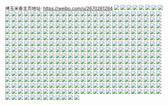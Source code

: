 烤玉米香主页地址: https://weibo.com/u/2670261284 
![](https://wx4.sinaimg.cn/mw2000/9f28f424gy1h91xjhv2anj21o02c01ky.jpg) 
![](https://wx4.sinaimg.cn/mw2000/9f28f424gy1h91xjtve6gj20tc134k78.jpg) 
![](https://wx4.sinaimg.cn/mw2000/9f28f424gy1h91xjflfbbj220q2oz7wj.jpg) 
![](https://wx4.sinaimg.cn/mw2000/9f28f424gy1h91xjns1u1j22c0340kjo.jpg) 
![](https://wx4.sinaimg.cn/mw2000/9f28f424gy1h91xk1id2bj22c0340e84.jpg) 
![](https://wx4.sinaimg.cn/mw2000/9f28f424gy1h91xjp91dmj220u2p54qq.jpg) 
![](https://wx4.sinaimg.cn/mw2000/9f28f424gy1h91xjsb0yuj21xp2kye82.jpg) 
![](https://wx4.sinaimg.cn/mw2000/9f28f424gy1h91xjt96psj21n026oe7f.jpg) 
![](https://wx4.sinaimg.cn/mw2000/9f28f424gy1h8n9kxppz9j21yr2y4qv5.jpg) 
![](https://wx4.sinaimg.cn/mw2000/9f28f424gy1h8n9kyua1nj224836c4qq.jpg) 
![](https://wx4.sinaimg.cn/mw2000/9f28f424gy1h8n9l1cjd0j21zr2znqv5.jpg) 
![](https://wx4.sinaimg.cn/mw2000/9f28f424gy1h8n9lysbnnj21zv2zs7wh.jpg) 
![](https://wx4.sinaimg.cn/mw2000/9f28f424gy1h8lybh0qdfj22c0340npf.jpg) 
![](https://wx4.sinaimg.cn/mw2000/9f28f424gy1h8lybo6vigj22zg28lx6r.jpg) 
![](https://wx4.sinaimg.cn/mw2000/9f28f424gy1h8lybmi1a2j22ss23ku0y.jpg) 
![](https://wx4.sinaimg.cn/mw2000/9f28f424gy1h8lybfknlaj22c0340e83.jpg) 
![](https://wx4.sinaimg.cn/mw2000/9f28f424gy1h8lybsr9u3j22c03401l0.jpg) 
![](https://wx4.sinaimg.cn/mw2000/9f28f424gy1h8lybqvx85j21sc2dse82.jpg) 
![](https://wx4.sinaimg.cn/mw2000/9f28f424gy1h8lybl8lzej22c0340e83.jpg) 
![](https://wx4.sinaimg.cn/mw2000/9f28f424gy1h8ly7qz1h1j22c0340npe.jpg) 
![](https://wx4.sinaimg.cn/mw2000/9f28f424gy1h8l0x5le3qj22462tke82.jpg) 
![](https://wx4.sinaimg.cn/mw2000/9f28f424gy1h8l0xa3p9wj22c03404qr.jpg) 
![](https://wx4.sinaimg.cn/mw2000/9f28f424gy1h8l0xdxd3vj22b632w1kz.jpg) 
![](https://wx4.sinaimg.cn/mw2000/9f28f424gy1h8l0xfngthj22v01lyb29.jpg) 
![](https://wx4.sinaimg.cn/mw2000/9f28f424gy1h8l0xpfxhjj22802yob2c.jpg) 
![](https://wx4.sinaimg.cn/mw2000/9f28f424gy1h8l0xvnlxhj227g2xyu0z.jpg) 
![](https://wx4.sinaimg.cn/mw2000/9f28f424gy1h8l0x2xcelj22802yonpg.jpg) 
![](https://wx4.sinaimg.cn/mw2000/9f28f424gy1h80dsbp7kvj224836c7wi.jpg) 
![](https://wx4.sinaimg.cn/mw2000/9f28f424gy1h80dsvuh1nj234v4pbnpg.jpg) 
![](https://wx4.sinaimg.cn/mw2000/9f28f424gy1h80dsrdj8xj22c02c01ky.jpg) 
![](https://wx4.sinaimg.cn/mw2000/9f28f424gy1h7y3mo0ug2j22c03407wn.jpg) 
![](https://wx4.sinaimg.cn/mw2000/9f28f424gy1h7y3mrrq2qj22c0340u0z.jpg) 
![](https://wx4.sinaimg.cn/mw2000/9f28f424gy1h7y3mdvf6tj22c0340kjn.jpg) 
![](https://wx4.sinaimg.cn/mw2000/9f28f424gy1h7y3m9ma2pj22c0340kjq.jpg) 
![](https://wx4.sinaimg.cn/mw2000/9f28f424gy1h7y3m6zi9kj224836ckjl.jpg) 
![](https://wx4.sinaimg.cn/mw2000/9f28f424gy1h7y3mhmgj2j22c0340kjp.jpg) 
![](https://wx4.sinaimg.cn/mw2000/9f28f424gy1h7y3mb0hc1j224836ckjl.jpg) 
![](https://wx4.sinaimg.cn/mw2000/9f28f424gy1h7y3nbeydyj22c03404qu.jpg) 
![](https://wx4.sinaimg.cn/mw2000/9f28f424gy1h7y3m5298vj224836c1is.jpg) 
![](https://wx4.sinaimg.cn/mw2000/9f28f424ly1h7c2odvunij21iy2197wh.jpg) 
![](https://wx4.sinaimg.cn/mw2000/9f28f424ly1h7c2otfkjqj22c0340u11.jpg) 
![](https://wx4.sinaimg.cn/mw2000/9f28f424ly1h7c2pnjltsj225p2vmx6p.jpg) 
![](https://wx4.sinaimg.cn/mw2000/9f28f424ly1h7c2ogu22fj21xl2ksu0x.jpg) 
![](https://wx4.sinaimg.cn/mw2000/9f28f424ly1h7c2pa2sshj22c03404qu.jpg) 
![](https://wx4.sinaimg.cn/mw2000/9f28f424ly1h7c2ow6kwxj21o528y4qp.jpg) 
![](https://wx4.sinaimg.cn/mw2000/9f28f424ly1h7c2pcuudoj21p829mb29.jpg) 
![](https://wx4.sinaimg.cn/mw2000/9f28f424gy1h7agrz4h5oj23402c0npe.jpg) 
![](https://wx4.sinaimg.cn/mw2000/9f28f424gy1h72oghbqrkj20sy0sywkq.jpg) 
![](https://wx4.sinaimg.cn/mw2000/9f28f424gy1h72ofkf68bj22c03407wh.jpg) 
![](https://wx4.sinaimg.cn/mw2000/9f28f424gy1h70gjnijvij22c0340kjo.jpg) 
![](https://wx4.sinaimg.cn/mw2000/9f28f424gy1h70gjkb67sj22442tikjl.jpg) 
![](https://wx4.sinaimg.cn/mw2000/9f28f424gy1h70gjjbe21j22c0340e83.jpg) 
![](https://wx4.sinaimg.cn/mw2000/9f28f424gy1h6xr92i0ifj221j2q17wh.jpg) 
![](https://wx4.sinaimg.cn/mw2000/9f28f424gy1h6xr9501r9j22c03404qq.jpg) 
![](https://wx4.sinaimg.cn/mw2000/9f28f424gy1h6xr9fgjxdj218h1n87vf.jpg) 
![](https://wx4.sinaimg.cn/mw2000/9f28f424gy1h6xr9ectp2j218h1n8x6p.jpg) 
![](https://wx4.sinaimg.cn/mw2000/9f28f424gy1h6xr98ptu9j22c0340npd.jpg) 
![](https://wx4.sinaimg.cn/mw2000/9f28f424gy1h6xr9c4o3xj22c0340hdu.jpg) 
![](https://wx4.sinaimg.cn/mw2000/9f28f424gy1h6xr9ah1snj22c0340kjm.jpg) 
![](https://wx4.sinaimg.cn/mw2000/9f28f424gy1h6xr96x86tj22c03407wj.jpg) 
![](https://wx4.sinaimg.cn/mw2000/9f28f424gy1h6wwvzirfrj22c0340x6r.jpg) 
![](https://wx4.sinaimg.cn/mw2000/9f28f424gy1h6www214hzj22c03404qs.jpg) 
![](https://wx4.sinaimg.cn/mw2000/9f28f424gy1h6wwwbgquvj224l2u4qv8.jpg) 
![](https://wx4.sinaimg.cn/mw2000/9f28f424gy1h6wwwmkcswj22c0340b29.jpg) 
![](https://wx4.sinaimg.cn/mw2000/9f28f424gy1h6wwwq2uzzj22c0340hdv.jpg) 
![](https://wx4.sinaimg.cn/mw2000/9f28f424gy1h6wwwklm31j215o1qi1ja.jpg) 
![](https://wx4.sinaimg.cn/mw2000/9f28f424gy1h6w073r4rij22c02c0npd.jpg) 
![](https://wx4.sinaimg.cn/mw2000/9f28f424gy1h6w071r18pj21xr1xr1kx.jpg) 
![](https://wx4.sinaimg.cn/mw2000/9f28f424gy1h6omvx7xp9j22c03407wj.jpg) 
![](https://wx4.sinaimg.cn/mw2000/9f28f424gy1h6omunzlk4j22c0340x6q.jpg) 
![](https://wx4.sinaimg.cn/mw2000/9f28f424gy1h6omvvleafj22c03407wi.jpg) 
![](https://wx4.sinaimg.cn/mw2000/9f28f424gy1h6omukr12kj21nf2b6kjl.jpg) 
![](https://wx4.sinaimg.cn/mw2000/9f28f424gy1h6omup1ne6j23402c0x6p.jpg) 
![](https://wx4.sinaimg.cn/mw2000/9f28f424gy1h6omuml1okj21o0280e82.jpg) 
![](https://wx4.sinaimg.cn/mw2000/9f28f424gy1h6omvzhu3aj22c0340b2d.jpg) 
![](https://wx4.sinaimg.cn/mw2000/9f28f424gy1h6omw2bmgcj22c0340hdv.jpg) 
![](https://wx4.sinaimg.cn/mw2000/9f28f424gy1h6omxlswctj22c0340qv5.jpg) 
![](https://wx4.sinaimg.cn/mw2000/9f28f424gy1h6olyjgkppj22c03404qq.jpg) 
![](https://wx4.sinaimg.cn/mw2000/9f28f424gy1h6olykmynsj23402c0x6p.jpg) 
![](https://wx4.sinaimg.cn/mw2000/9f28f424gy1h6olzhpmjmj22c034047z.jpg) 
![](https://wx4.sinaimg.cn/mw2000/9f28f424gy1h6olysymr0j22c0340b29.jpg) 
![](https://wx4.sinaimg.cn/mw2000/9f28f424gy1h6olyxkltqj23402c0x6r.jpg) 
![](https://wx4.sinaimg.cn/mw2000/9f28f424gy1h6olylora5j22og1sg7wh.jpg) 
![](https://wx4.sinaimg.cn/mw2000/9f28f424gy1h6olzdqi8aj22c0340duq.jpg) 
![](https://wx4.sinaimg.cn/mw2000/9f28f424gy1h6olz50iuzj22c0340kjm.jpg) 
![](https://wx4.sinaimg.cn/mw2000/9f28f424gy1h6om01836lj22c0340npd.jpg) 
![](https://wx4.sinaimg.cn/mw2000/9f28f424gy1h6olyzzktbj22c0340npe.jpg) 
![](https://wx4.sinaimg.cn/mw2000/9f28f424gy1h6olz76jtkj22c0340kjm.jpg) 
![](https://wx4.sinaimg.cn/mw2000/9f28f424gy1h6olz9cp6zj22c0340u0y.jpg) 
![](https://wx4.sinaimg.cn/mw2000/9f28f424gy1h6olyi5xarj22pj20anpd.jpg) 
![](https://wx4.sinaimg.cn/mw2000/9f28f424gy1h6olz2oj2oj22c0340kjm.jpg) 
![](https://wx4.sinaimg.cn/mw2000/9f28f424gy1h6olzbkmx8j22c0340npe.jpg) 
![](https://wx4.sinaimg.cn/mw2000/9f28f424gy1h6olzfik5ij21sc2ds4hw.jpg) 
![](https://wx4.sinaimg.cn/mw2000/9f28f424gy1h6ojnqakd8j224s2udnpe.jpg) 
![](https://wx4.sinaimg.cn/mw2000/9f28f424gy1h6ojno2cpzj22c0340kjm.jpg) 
![](https://wx4.sinaimg.cn/mw2000/9f28f424gy1h6ojnsi6rtj22c0340qv6.jpg) 
![](https://wx4.sinaimg.cn/mw2000/9f28f424gy1h6ojnuoymij22c0340npd.jpg) 
![](https://wx4.sinaimg.cn/mw2000/9f28f424gy1h6ofhuqf2xj22c0340e85.jpg) 
![](https://wx4.sinaimg.cn/mw2000/9f28f424gy1h6ofhxo9fwj22c0340e85.jpg) 
![](https://wx4.sinaimg.cn/mw2000/9f28f424gy1h6ofhzj99gj22012o17wk.jpg) 
![](https://wx4.sinaimg.cn/mw2000/9f28f424gy1h6ofhrh5igj21ok28qhdu.jpg) 
![](https://wx4.sinaimg.cn/mw2000/9f28f424gy1h6ofhgqjugj2295307nmu.jpg) 
![](https://wx4.sinaimg.cn/mw2000/9f28f424gy1h6ofhdzo9mj21ry1rywr4.jpg) 
![](https://wx4.sinaimg.cn/mw2000/9f28f424gy1h6ofhjjh4jj22na1x8qv6.jpg) 
![](https://wx4.sinaimg.cn/mw2000/9f28f424gy1h6ofhmnentj22c0340npf.jpg) 
![](https://wx4.sinaimg.cn/mw2000/9f28f424gy1h6ofhpjbyvj22c0340b2b.jpg) 
![](https://wx4.sinaimg.cn/mw2000/9f28f424gy1h6mfbob0z2j22c0340e85.jpg) 
![](https://wx4.sinaimg.cn/mw2000/9f28f424gy1h6mfbxvwrtj22312s1nlw.jpg) 
![](https://wx4.sinaimg.cn/mw2000/9f28f424gy1h6mfbw2izoj22362s8qv6.jpg) 
![](https://wx4.sinaimg.cn/mw2000/9f28f424gy1h6mfc7snk0j22c0340b2b.jpg) 
![](https://wx4.sinaimg.cn/mw2000/9f28f424gy1h6mfcifro2j21ya2lqe81.jpg) 
![](https://wx4.sinaimg.cn/mw2000/9f28f424gy1h6mfbjygrbj22c0340hdt.jpg) 
![](https://wx4.sinaimg.cn/mw2000/9f28f424gy1h6mfcg1q1lj21qk2begs3.jpg) 
![](https://wx4.sinaimg.cn/mw2000/9f28f424gy1h6mfc11uqsj22c0340npd.jpg) 
![](https://wx4.sinaimg.cn/mw2000/9f28f424gy1h6mfbr7tv1j22c03407wj.jpg) 
![](https://wx4.sinaimg.cn/mw2000/9f28f424gy1h6mfc97pbcj21mq26a1c1.jpg) 
![](https://wx4.sinaimg.cn/mw2000/9f28f424gy1h6mfbu3d11j22c0340npf.jpg) 
![](https://wx4.sinaimg.cn/mw2000/9f28f424gy1h6mfc4ezvvj22c0340b2c.jpg) 
![](https://wx4.sinaimg.cn/mw2000/9f28f424gy1h6mfcelwkqj22c0340hdw.jpg) 
![](https://wx4.sinaimg.cn/mw2000/9f28f424gy1h5eukhkij6j22c0340qv7.jpg) 
![](https://wx4.sinaimg.cn/mw2000/9f28f424gy1h5eukb0dt7j22c02c0npe.jpg) 
![](https://wx4.sinaimg.cn/mw2000/9f28f424gy1h5eukfsrwqj22c0340npg.jpg) 
![](https://wx4.sinaimg.cn/mw2000/9f28f424gy1h5eukc84a4j22c0340x6p.jpg) 
![](https://wx4.sinaimg.cn/mw2000/9f28f424gy1h5eukjgdibj22c0340b2c.jpg) 
![](https://wx4.sinaimg.cn/mw2000/9f28f424gy1h5eukpj5mzj215o1qix44.jpg) 
![](https://wx4.sinaimg.cn/mw2000/9f28f424gy1h52vto8kmlj20zz0zzk9i.jpg) 
![](https://wx4.sinaimg.cn/mw2000/9f28f424gy1h52vtplxgnj20t70t7dva.jpg) 
![](https://wx4.sinaimg.cn/mw2000/9f28f424gy1h52vu0zxpdj20sn0snwsc.jpg) 
![](https://wx4.sinaimg.cn/mw2000/9f28f424gy1h52vtmzdvqj20sb0sbjyt.jpg) 
![](https://wx4.sinaimg.cn/mw2000/9f28f424gy1h52vtqr8pcj20t20t2ti0.jpg) 
![](https://wx4.sinaimg.cn/mw2000/9f28f424gy1h52vts0n0zj20sj0sj4ax.jpg) 
![](https://wx4.sinaimg.cn/mw2000/9f28f424gy1h52vttagioj20td0td4dj.jpg) 
![](https://wx4.sinaimg.cn/mw2000/9f28f424gy1h52vtud6nvj20t50t5qi1.jpg) 
![](https://wx4.sinaimg.cn/mw2000/9f28f424gy1h52vtvks0tj20sm0smtgl.jpg) 
![](https://wx4.sinaimg.cn/mw2000/9f28f424gy1h52vtxb1daj20sq0sq4c9.jpg) 
![](https://wx4.sinaimg.cn/mw2000/9f28f424gy1h52vty9g8rj20s10s1qbx.jpg) 
![](https://wx4.sinaimg.cn/mw2000/9f28f424gy1h52vtziw1lj20tc0tcwph.jpg) 
![](https://wx4.sinaimg.cn/mw2000/9f28f424gy1h52vu283elj20s80s8477.jpg) 
![](https://wx4.sinaimg.cn/mw2000/9f28f424gy1h52vuczs3qj20mi0mijyn.jpg) 
![](https://wx4.sinaimg.cn/mw2000/9f28f424gy1h40whhnr0hj21o02804qr.jpg) 
![](https://wx4.sinaimg.cn/mw2000/9f28f424gy1h3lp7vqrewj22c0340npe.jpg) 
![](https://wx4.sinaimg.cn/mw2000/9f28f424gy1h3lp7t16ykj22c0340e82.jpg) 
![](https://wx4.sinaimg.cn/mw2000/9f28f424gy1h3lp7rpwjxj22c0340b2a.jpg) 
![](https://wx4.sinaimg.cn/mw2000/9f28f424gy1h3lp7u522sj22c0340x6p.jpg) 
![](https://wx4.sinaimg.cn/mw2000/9f28f424gy1h3g8v35vsrj22c0340qv9.jpg) 
![](https://wx4.sinaimg.cn/mw2000/9f28f424gy1h3g8v0hfl0j22c02c07wi.jpg) 
![](https://wx4.sinaimg.cn/mw2000/9f28f424gy1h3g8v579etj22c02c0qv6.jpg) 
![](https://wx4.sinaimg.cn/mw2000/9f28f424gy1h39clf1y8uj22c0340b2a.jpg) 
![](https://wx4.sinaimg.cn/mw2000/9f28f424gy1h39clhdwyzj22c03407wi.jpg) 
![](https://wx4.sinaimg.cn/mw2000/9f28f424gy1h39cljss2bj22c03407wi.jpg) 
![](https://wx4.sinaimg.cn/mw2000/9f28f424gy1h39clfuz6zj23402c0kjl.jpg) 
![](https://wx4.sinaimg.cn/mw2000/9f28f424gy1h39cle0y5qj22c0340b29.jpg) 
![](https://wx4.sinaimg.cn/mw2000/9f28f424gy1h39cll8s2pj222o340b29.jpg) 
![](https://wx4.sinaimg.cn/mw2000/9f28f424gy1h36yclasjcj21vk2i2qv5.jpg) 
![](https://wx4.sinaimg.cn/mw2000/9f28f424gy1h36yd7f61zj22c0340u0x.jpg) 
![](https://wx4.sinaimg.cn/mw2000/9f28f424gy1h36y9fefwkj22c033v7wj.jpg) 
![](https://wx4.sinaimg.cn/mw2000/9f28f424gy1h34kevmus2j21o0280npd.jpg) 
![](https://wx4.sinaimg.cn/mw2000/9f28f424gy1h34kndi0toj21o01o0hdt.jpg) 
![](https://wx4.sinaimg.cn/mw2000/9f28f424gy1h34kdsaqmvj22c0340qv9.jpg) 
![](https://wx4.sinaimg.cn/mw2000/9f28f424gy1h2u441gilvj21810osgvz.jpg) 
![](https://wx4.sinaimg.cn/mw2000/9f28f424gy1h2u465ytbrj20qv0qvk0c.jpg) 
![](https://wx4.sinaimg.cn/mw2000/9f28f424gy1h2u466p33nj20tj13endp.jpg) 
![](https://wx4.sinaimg.cn/mw2000/9f28f424gy1h2u465h8knj20m60tkqb7.jpg) 
![](https://wx4.sinaimg.cn/mw2000/9f28f424gy1h2u4676nwqj20si1214bf.jpg) 
![](https://wx4.sinaimg.cn/mw2000/9f28f424gy1h2u467sycdj20tp0tpn46.jpg) 
![](https://wx4.sinaimg.cn/mw2000/9f28f424gy1h2u447d0edj22c03407wh.jpg) 
![](https://wx4.sinaimg.cn/mw2000/9f28f424gy1h2u468bijoj20pz0pz481.jpg) 
![](https://wx4.sinaimg.cn/mw2000/9f28f424gy1h2u46zn6y6j22c02c01ky.jpg) 
![](https://wx4.sinaimg.cn/mw2000/9f28f424gy1h2mtixtvimj22c03401kz.jpg) 
![](https://wx4.sinaimg.cn/mw2000/9f28f424gy1h2mtivz1l4j22c03404qq.jpg) 
![](https://wx4.sinaimg.cn/mw2000/9f28f424gy1h2mtiz7795j22c0340b2a.jpg) 
![](https://wx4.sinaimg.cn/mw2000/9f28f424gy1h2mtj03p6tj22c0340b29.jpg) 
![](https://wx4.sinaimg.cn/mw2000/9f28f424gy1h2mtj3ku53j20m20tfdko.jpg) 
![](https://wx4.sinaimg.cn/mw2000/9f28f424gy1h2mtkgzul9j21tt2frhdt.jpg) 
![](https://wx4.sinaimg.cn/mw2000/9f28f424gy1h1xvuh4he3j20lm0lmtfw.jpg) 
![](https://wx4.sinaimg.cn/mw2000/9f28f424gy1h1viiizxsmj22c03404qt.jpg) 
![](https://wx4.sinaimg.cn/mw2000/9f28f424gy1h1viivl1xhj20u00u0q53.jpg) 
![](https://wx4.sinaimg.cn/mw2000/9f28f424gy1h1tb2xijqwj20tm0tm7hn.jpg) 
![](https://wx4.sinaimg.cn/mw2000/9f28f424gy1h1tb2ws126j20sv0sv15q.jpg) 
![](https://wx4.sinaimg.cn/mw2000/9f28f424gy1h1tb2y9qbkj20sz0sznca.jpg) 
![](https://wx4.sinaimg.cn/mw2000/9f28f424gy1h1jrrab7jlj22c03407wl.jpg) 
![](https://wx4.sinaimg.cn/mw2000/9f28f424gy1h1jrrcvderj22c0340x6t.jpg) 
![](https://wx4.sinaimg.cn/mw2000/9f28f424gy1h1amchxyn3j22c0340hdt.jpg) 
![](https://wx4.sinaimg.cn/mw2000/9f28f424ly1h08c1qbljxj20tu0tuh45.jpg) 
![](https://wx4.sinaimg.cn/mw2000/9f28f424ly1gzlbi1qw6pj20wi0win05.jpg) 
![](https://wx4.sinaimg.cn/mw2000/9f28f424ly1gzlbi2ax5yj21yc0widmg.jpg) 
![](https://wx4.sinaimg.cn/mw2000/9f28f424ly1gzlbi4jfmjj21yc0winhl.jpg) 
![](https://wx4.sinaimg.cn/mw2000/9f28f424ly1gzl9xxrn44j22241nb7wh.jpg) 
![](https://wx4.sinaimg.cn/mw2000/9f28f424gy1gz9s2qitt7j2280280npe.jpg) 
![](https://wx4.sinaimg.cn/mw2000/9f28f424gy1gz9s2ojmrpj22c02c0x6p.jpg) 
![](https://wx4.sinaimg.cn/mw2000/9f28f424ly1gygs4eoiyaj22ps1j0hdv.jpg) 
![](https://wx4.sinaimg.cn/mw2000/9f28f424ly1gygs41ey6fj22c03404qq.jpg) 
![](https://wx4.sinaimg.cn/mw2000/9f28f424ly1gygs42oradj22242qu7wi.jpg) 
![](https://wx4.sinaimg.cn/mw2000/9f28f424ly1gygs3zgnwbj22c02c0x6p.jpg) 
![](https://wx4.sinaimg.cn/mw2000/9f28f424ly1gygs461vbpj22c0340kjm.jpg) 
![](https://wx4.sinaimg.cn/mw2000/9f28f424ly1gygs49gipxj22c0340b2b.jpg) 
![](https://wx4.sinaimg.cn/mw2000/9f28f424ly1gygs4c95y2j22802you0z.jpg) 
![](https://wx4.sinaimg.cn/mw2000/9f28f424ly1gygs43riohj22c02c0e81.jpg) 
![](https://wx4.sinaimg.cn/mw2000/9f28f424ly1gygs47rarzj22c0340e83.jpg) 
![](https://wx4.sinaimg.cn/mw2000/9f28f424ly1gygs3x71pzj23402c0npd.jpg) 
![](https://wx4.sinaimg.cn/mw2000/9f28f424ly1gygs4i1ns2j22c02c01l0.jpg) 
![](https://wx4.sinaimg.cn/mw2000/9f28f424ly1gygs8j82s1j22c02c0kjm.jpg) 
![](https://wx4.sinaimg.cn/mw2000/9f28f424gy1gyenpxg415j22c02c0u0x.jpg) 
![](https://wx4.sinaimg.cn/mw2000/9f28f424gy1gy5gxscqsfj21zu1zu7wh.jpg) 
![](https://wx4.sinaimg.cn/mw2000/9f28f424gy1gy0b9ycflzj22c0340x6r.jpg) 
![](https://wx4.sinaimg.cn/mw2000/9f28f424gy1gy0b9zrxvhj22c0340x6p.jpg) 
![](https://wx4.sinaimg.cn/mw2000/9f28f424gy1gy0ba2h1hnj22c03407wi.jpg) 
![](https://wx4.sinaimg.cn/mw2000/9f28f424gy1gy0ba1a7vkj22c0340u0y.jpg) 
![](https://wx4.sinaimg.cn/mw2000/9f28f424gy1gy0ba4878qj22c0340x6p.jpg) 
![](https://wx4.sinaimg.cn/mw2000/9f28f424gy1gy0bagt6nlj21z42muqv6.jpg) 
![](https://wx4.sinaimg.cn/mw2000/9f28f424gy1gxw56gfjzgj22c02c0e82.jpg) 
![](https://wx4.sinaimg.cn/mw2000/9f28f424gy1gxw56jyn2lj22c02c0b2a.jpg) 
![](https://wx4.sinaimg.cn/mw2000/9f28f424gy1gxnwp93pm9j22c0340b2b.jpg) 
![](https://wx4.sinaimg.cn/mw2000/9f28f424gy1gxnwp75p5tj22c02c0npe.jpg) 
![](https://wx4.sinaimg.cn/mw2000/9f28f424gy1gxnwp5v4uej22c0340hdv.jpg) 
![](https://wx4.sinaimg.cn/mw2000/9f28f424gy1gxnwpg1pk3j22c0340qv7.jpg) 
![](https://wx4.sinaimg.cn/mw2000/9f28f424gy1gxnwphg32vj220p2oxnpe.jpg) 
![](https://wx4.sinaimg.cn/mw2000/9f28f424gy1gxo128z34kj22c0340qv6.jpg) 
![](https://wx4.sinaimg.cn/mw2000/9f28f424gy1gxo12an9mcj22c03401ky.jpg) 
![](https://wx4.sinaimg.cn/mw2000/9f28f424gy1gxg3l4pgrij21tg2fau0x.jpg) 
![](https://wx4.sinaimg.cn/mw2000/9f28f424gy1gxg3lxpgxaj21fa1zre31.jpg) 
![](https://wx4.sinaimg.cn/mw2000/9f28f424gy1gxg3o3w5frj20m30th7hn.jpg) 
![](https://wx4.sinaimg.cn/mw2000/9f28f424gy1gxg3labd30j22c0340x6r.jpg) 
![](https://wx4.sinaimg.cn/mw2000/9f28f424gy1gxg3lemggqj22c03407wj.jpg) 
![](https://wx4.sinaimg.cn/mw2000/9f28f424gy1gxg3n2xingj22c0340b2b.jpg) 
![](https://wx4.sinaimg.cn/mw2000/9f28f424gy1gxg3n6dmz1j225p2une82.jpg) 
![](https://wx4.sinaimg.cn/mw2000/9f28f424gy1gwyktbz70xj21ng279qv5.jpg) 
![](https://wx4.sinaimg.cn/mw2000/9f28f424gy1gwyktehwkcj21wk2jfkjm.jpg) 
![](https://wx4.sinaimg.cn/mw2000/9f28f424gy1gwyktgnoo3j22c0340u0z.jpg) 
![](https://wx4.sinaimg.cn/mw2000/9f28f424gy1gwykthmk57j21rx2d87wh.jpg) 
![](https://wx4.sinaimg.cn/mw2000/9f28f424gy1gwykti6hqsj216g1kmwn5.jpg) 
![](https://wx4.sinaimg.cn/mw2000/9f28f424gy1gw2wmreh8lj2186186apl.jpg) 
![](https://wx4.sinaimg.cn/mw2000/9f28f424gy1gw2wmquv87j21go1gotsz.jpg) 
![](https://wx4.sinaimg.cn/mw2000/002UI8Woly1gvrffxr7lmj62c0340x6p02.jpg) 
![](https://wx4.sinaimg.cn/mw2000/9f28f424gy1gtu1uvgncfj222o3401kz.jpg) 
![](https://wx4.sinaimg.cn/mw2000/9f28f424gy1gtu1v2ki6qj222o3034qr.jpg) 
![](https://wx4.sinaimg.cn/mw2000/9f28f424gy1gtu1uy6rq6j222o340qv6.jpg) 
![](https://wx4.sinaimg.cn/mw2000/9f28f424gy1gtu1v0z4hcj222o340hdw.jpg) 
![](https://wx4.sinaimg.cn/mw2000/9f28f424gy1gtu1ut7ilgj21os2j6e82.jpg) 
![](https://wx4.sinaimg.cn/mw2000/9f28f424gy1gtu1ur1vwuj222o340u0z.jpg) 
![](https://wx4.sinaimg.cn/mw2000/9f28f424gy1gtnf304eocj20wi0win42.jpg) 
![](https://wx4.sinaimg.cn/mw2000/9f28f424gy1gtksqv75onj218g1uoqv5.jpg) 
![](https://wx4.sinaimg.cn/mw2000/9f28f424gy1gtksqy3sryj218g1uo4qp.jpg) 
![](https://wx4.sinaimg.cn/mw2000/9f28f424gy1gtksquj73nj218g1uo1kx.jpg) 
![](https://wx4.sinaimg.cn/mw2000/9f28f424gy1gtksqxjwfcj218g1uohdt.jpg) 
![](https://wx4.sinaimg.cn/mw2000/9f28f424gy1gtksqwz3glj218g1uob29.jpg) 
![](https://wx4.sinaimg.cn/mw2000/9f28f424gy1gssf8ih5ufj21lq24zwu8.jpg) 
![](https://wx4.sinaimg.cn/mw2000/9f28f424gy1gssf8omq31j22c0340npe.jpg) 
![](https://wx4.sinaimg.cn/mw2000/9f28f424gy1gssf8jd2vmj21hj21ihbt.jpg) 
![](https://wx4.sinaimg.cn/mw2000/9f28f424gy1gssf8pkdyjj21y42lh7wi.jpg) 
![](https://wx4.sinaimg.cn/mw2000/9f28f424gy1gssf8m6beaj22c0340kjm.jpg) 
![](https://wx4.sinaimg.cn/mw2000/9f28f424gy1gssf8qfuesj21xk2kq4qq.jpg) 
![](https://wx4.sinaimg.cn/mw2000/9f28f424gy1gssf8sevnhj225v2vtnpe.jpg) 
![](https://wx4.sinaimg.cn/mw2000/9f28f424gy1gssffnozacj20mi0u0n16.jpg) 
![](https://wx4.sinaimg.cn/mw2000/9f28f424gy1gssf8rcheij22752xj7wi.jpg) 
![](https://wx4.sinaimg.cn/mw2000/9f28f424gy1gssf9hgmyjj22c0340kjm.jpg) 
![](https://wx4.sinaimg.cn/mw2000/9f28f424gy1gssfa36czgj229p2x01kz.jpg) 
![](https://wx4.sinaimg.cn/mw2000/9f28f424gy1gsgqvhhniej2280280kjl.jpg) 
![](https://wx4.sinaimg.cn/mw2000/9f28f424gy1gsgqvbpannj22802yonpd.jpg) 
![](https://wx4.sinaimg.cn/mw2000/9f28f424gy1gsgqvljw0dj2280280npd.jpg) 
![](https://wx4.sinaimg.cn/mw2000/9f28f424gy1gsgqvso9fwj22802u4b2a.jpg) 
![](https://wx4.sinaimg.cn/mw2000/9f28f424gy1gpv6n9gu3oj2280280u0y.jpg) 
![](https://wx4.sinaimg.cn/mw2000/9f28f424gy1gpv6navxa8j22c0340u0y.jpg) 
![](https://wx4.sinaimg.cn/mw2000/9f28f424gy1gpqfjm81lbj22c031ze81.jpg) 
![](https://wx4.sinaimg.cn/mw2000/9f28f424gy1gpcnuadqngj20bl0fcgts.jpg) 
![](https://wx4.sinaimg.cn/mw2000/9f28f424gy1gpcnubo2rzj20tu0tu7wh.jpg) 
![](https://wx4.sinaimg.cn/mw2000/9f28f424gy1gpcnu9ri7dj20mi0u07wh.jpg) 
![](https://wx4.sinaimg.cn/mw2000/9f28f424gy1gpcnucitkoj20mi0u01kx.jpg) 
![](https://wx4.sinaimg.cn/mw2000/9f28f424gy1gp96xl34p6j22c0340npj.jpg) 
![](https://wx4.sinaimg.cn/mw2000/9f28f424gy1gp96wp74gej22c0340e8a.jpg) 
![](https://wx4.sinaimg.cn/mw2000/9f28f424gy1gp96ws5cqej22c0340x6u.jpg) 
![](https://wx4.sinaimg.cn/mw2000/9f28f424gy1gp96wuzsoij22c03404qu.jpg) 
![](https://wx4.sinaimg.cn/mw2000/9f28f424gy1gp96wmaatoj22c0340x75.jpg) 
![](https://wx4.sinaimg.cn/mw2000/9f28f424gy1gp9709h4t3j22c0340he7.jpg) 
![](https://wx4.sinaimg.cn/mw2000/9f28f424gy1gp970btsuaj22252p4kjq.jpg) 
![](https://wx4.sinaimg.cn/mw2000/9f28f424gy1gp9705iy54j22c0340nph.jpg) 
![](https://wx4.sinaimg.cn/mw2000/9f28f424gy1gp96wxnlmpj22c0340kjs.jpg) 
![](https://wx4.sinaimg.cn/mw2000/9f28f424gy1gogbn2sq88j20u0190466.jpg) 
![](https://wx4.sinaimg.cn/mw2000/9f28f424gy1gogbn366ehj20u0140n30.jpg) 
![](https://wx4.sinaimg.cn/mw2000/9f28f424gy1gogbn2ctbcj20u01407a0.jpg) 
![](https://wx4.sinaimg.cn/mw2000/9f28f424gy1gmjyy30c74j22yo2yo1l0.jpg) 
![](https://wx4.sinaimg.cn/mw2000/9f28f424gy1gmjz2j2wwvj22c02c0npd.jpg) 
![](https://wx4.sinaimg.cn/mw2000/9f28f424gy1gmjz2ke7w7j22c02c0e82.jpg) 
![](https://wx4.sinaimg.cn/mw2000/9f28f424gy1gmjz351liaj221b21bhdt.jpg) 
![](https://wx4.sinaimg.cn/mw2000/9f28f424ly1gmiu27bx9ij21k21jcwp6.jpg) 
![](https://wx4.sinaimg.cn/mw2000/9f28f424gy1glhwenalgfj20u0140jx5.jpg) 
![](https://wx4.sinaimg.cn/mw2000/9f28f424gy1glhwelongmj20u00u041l.jpg) 
![](https://wx4.sinaimg.cn/mw2000/9f28f424gy1glhwenm1k3j20u0140n6x.jpg) 
![](https://wx4.sinaimg.cn/mw2000/9f28f424gy1glhweo044kj20u0140guf.jpg) 
![](https://wx4.sinaimg.cn/mw2000/9f28f424gy1gldsofbzhgj22801oshdt.jpg) 
![](https://wx4.sinaimg.cn/mw2000/9f28f424gy1gkunvuvz58j22802yox6r.jpg) 
![](https://wx4.sinaimg.cn/mw2000/9f28f424gy1gkuq5812hbj22802z6u11.jpg) 
![](https://wx4.sinaimg.cn/mw2000/9f28f424gy1gkunx0bjdnj22802yonpg.jpg) 
![](https://wx4.sinaimg.cn/mw2000/9f28f424gy1gkunxsdrubj22802yonpg.jpg) 
![](https://wx4.sinaimg.cn/mw2000/9f28f424gy1gkunyf1jy6j225f2qs4qs.jpg) 
![](https://wx4.sinaimg.cn/mw2000/9f28f424gy1gkuq54rr8vj22802yo7wk.jpg) 
![](https://wx4.sinaimg.cn/mw2000/9f28f424gy1gkmt6mmzvhj22c02c0e2k.jpg) 
![](https://wx4.sinaimg.cn/mw2000/9f28f424gy1gkmt6oiy3fj22c0340npe.jpg) 
![](https://wx4.sinaimg.cn/mw2000/9f28f424gy1gkmt6q5kfmj22c02c01c2.jpg) 
![](https://wx4.sinaimg.cn/mw2000/9f28f424gy1gkmt6snzroj22c0340x6q.jpg) 
![](https://wx4.sinaimg.cn/mw2000/9f28f424gy1gkmt6ufksuj22c02c07wh.jpg) 
![](https://wx4.sinaimg.cn/mw2000/9f28f424gy1gkmt6wapv6j22c0340kjm.jpg) 
![](https://wx4.sinaimg.cn/mw2000/9f28f424gy1gkmt6z8qinj23402c0u12.jpg) 
![](https://wx4.sinaimg.cn/mw2000/9f28f424gy1gkmt729qhjj23402c04qv.jpg) 
![](https://wx4.sinaimg.cn/mw2000/9f28f424gy1gkmt77mcngj23402c07wn.jpg) 
![](https://wx4.sinaimg.cn/mw2000/9f28f424gy1gkmt79oc5dj22c02c0b29.jpg) 
![](https://wx4.sinaimg.cn/mw2000/9f28f424gy1gkmt7eo4y4j22c02c0hdt.jpg) 
![](https://wx4.sinaimg.cn/mw2000/9f28f424gy1gkmt7gisrrj22c02c01kx.jpg) 
![](https://wx4.sinaimg.cn/mw2000/9f28f424gy1gba85s0l8nj22c02c04qp.jpg) 
![](https://wx4.sinaimg.cn/mw2000/9f28f424gy1gba85tspzbj22c02c07wh.jpg) 
![](https://wx4.sinaimg.cn/mw2000/9f28f424gy1gba85vh21gj22c02c0x64.jpg) 
![](https://wx4.sinaimg.cn/mw2000/9f28f424gy1gba85wv8vvj22c02c0qoo.jpg) 
![](https://wx4.sinaimg.cn/mw2000/9f28f424gy1gb21z02tzmj20u00u0jxh.jpg) 
![](https://wx4.sinaimg.cn/mw2000/9f28f424gy1gakn67cir8j22c02c0npe.jpg) 
![](https://wx4.sinaimg.cn/mw2000/9f28f424gy1gakn5z1phmj23402c0qv6.jpg) 
![](https://wx4.sinaimg.cn/mw2000/9f28f424gy1g9xm7aa1dij22a432shdu.jpg) 
![](https://wx4.sinaimg.cn/mw2000/9f28f424gy1g9xj8h4gsuj226l2wthdt.jpg) 
![](https://wx4.sinaimg.cn/mw2000/9f28f424gy1g9xj8is7ojj22c030sb2a.jpg) 
![](https://wx4.sinaimg.cn/mw2000/9f28f424gy1g9xj8fp24nj22c0340qv5.jpg) 
![](https://wx4.sinaimg.cn/mw2000/9f28f424gy1g9xj8k94kpj22bz2mjnpd.jpg) 
![](https://wx4.sinaimg.cn/mw2000/9f28f424gy1g98cqmedjtj21310rhk24.jpg) 
![](https://wx4.sinaimg.cn/mw2000/9f28f424gy1g98cqq4zx6j22ds1scqv5.jpg) 
![](https://wx4.sinaimg.cn/mw2000/9f28f424gy1g98cqn8enfj20rs15odwp.jpg) 
![](https://wx4.sinaimg.cn/mw2000/9f28f424gy1g8wj21lstjj22c02c0av8.jpg) 
![](https://wx4.sinaimg.cn/mw2000/9f28f424gy1g8wj20e20jj22c02c0tqe.jpg) 
![](https://wx4.sinaimg.cn/mw2000/9f28f424gy1g81g4let76j20u00u011f.jpg) 
![](https://wx4.sinaimg.cn/mw2000/9f28f424gy1g7t7tyeuwmj20rs105gui.jpg) 
![](https://wx4.sinaimg.cn/mw2000/9f28f424gy1g7t7tznyw1j22972bhe6v.jpg) 
![](https://wx4.sinaimg.cn/mw2000/9f28f424gy1g7t7u0ctozj23402c0h70.jpg) 
![](https://wx4.sinaimg.cn/mw2000/9f28f424gy1g7t7tyxqicj20rs15sh1y.jpg) 
![](https://wx4.sinaimg.cn/mw2000/9f28f424ly1g7md7dexmdj20rs1qn4i9.jpg) 
![](https://wx4.sinaimg.cn/mw2000/9f28f424gy1g7l8rmljguj21sg1sg4qp.jpg) 
![](https://wx4.sinaimg.cn/mw2000/9f28f424gy1g7l8rl4nz3j22a82a7hdt.jpg) 
![](https://wx4.sinaimg.cn/mw2000/9f28f424gy1g7l8rnkekij22c02c0qv5.jpg) 
![](https://wx4.sinaimg.cn/mw2000/9f28f424gy1g7l8rorrr2j22c0340e82.jpg) 
![](https://wx4.sinaimg.cn/mw2000/9f28f424ly1g77ak9ae4qj20u00u07mr.jpg) 
![](https://wx4.sinaimg.cn/mw2000/9f28f424ly1g72s3yh6vjj215e0u0qb5.jpg) 
![](https://wx4.sinaimg.cn/mw2000/9f28f424ly1g72s3yxomoj21kv0u0zte.jpg) 
![](https://wx4.sinaimg.cn/mw2000/9f28f424gy1g6umd8ntkbj20rs1rgtz8.jpg) 
![](https://wx4.sinaimg.cn/mw2000/9f28f424gy1g6umd9a1ooj20rs1hr1kx.jpg) 
![](https://wx4.sinaimg.cn/mw2000/9f28f424gy1g6umda3qj6j20rs1jk1kx.jpg) 
![](https://wx4.sinaimg.cn/mw2000/9f28f424gy1g6umdaol29j20rs1krtze.jpg) 
![](https://wx4.sinaimg.cn/mw2000/9f28f424gy1g6umd81ysqj20rs1jk7wh.jpg) 
![](https://wx4.sinaimg.cn/mw2000/9f28f424gy1g6umdc1tkkj227u1o0kjm.jpg) 
![](https://wx4.sinaimg.cn/mw2000/9f28f424gy1g6r2ave8jaj20u00u07lt.jpg) 
![](https://wx4.sinaimg.cn/mw2000/9f28f424gy1g6o0y9bl0fj20u00u0kcf.jpg) 
![](https://wx4.sinaimg.cn/mw2000/9f28f424gy1g6fk7zqr13j23402c0e81.jpg) 
![](https://wx4.sinaimg.cn/mw2000/9f28f424gy1g60pnfel5zj21o01o01h8.jpg) 
![](https://wx4.sinaimg.cn/mw2000/9f28f424gy1g5v08eru7wj21fy1fywtm.jpg) 
![](https://wx4.sinaimg.cn/mw2000/9f28f424ly1g5kbj7qa3uj22c02c0tu7.jpg) 
![](https://wx4.sinaimg.cn/mw2000/9f28f424gy1g5ejydg2yaj20u00u0grp.jpg) 
![](https://wx4.sinaimg.cn/mw2000/9f28f424gy1g5ejyq4fo2j20u00u0n2e.jpg) 
![](https://wx4.sinaimg.cn/mw2000/9f28f424gy1g52w11jl3uj21o027uhdu.jpg) 
![](https://wx4.sinaimg.cn/mw2000/9f28f424gy1g4sqyvairwj22c02c0b2b.jpg) 
![](https://wx4.sinaimg.cn/mw2000/9f28f424gy1g4sqywu2svj22c02c0u0x.jpg) 
![](https://wx4.sinaimg.cn/mw2000/9f28f424gy1g4sqyy3raqj22c02c0kjl.jpg) 
![](https://wx4.sinaimg.cn/mw2000/9f28f424gy1g4sqyt9sp6j22c02c04qq.jpg) 
![](https://wx4.sinaimg.cn/mw2000/9f28f424gy1g4sqyzi82zj226z26zx6p.jpg) 
![](https://wx4.sinaimg.cn/mw2000/9f28f424gy1g4sqz0wdw2j22c02c0npd.jpg) 
![](https://wx4.sinaimg.cn/mw2000/9f28f424gy1g4sqzxavy5j22c02c0b29.jpg) 
![](https://wx4.sinaimg.cn/mw2000/9f28f424gy1g4sqzzp4f1j22c02c0kjl.jpg) 
![](https://wx4.sinaimg.cn/mw2000/9f28f424gy1g4sqz23twij22482d34qp.jpg) 
![](https://wx4.sinaimg.cn/mw2000/9f28f424gy1g4qkrmlvzqj21n11jye82.jpg) 
![](https://wx4.sinaimg.cn/mw2000/9f28f424gy1g4kelvavqoj21sg1sgkgs.jpg) 
![](https://wx4.sinaimg.cn/mw2000/9f28f424gy1g4fuy3jd2fj22c02c0npd.jpg) 
![](https://wx4.sinaimg.cn/mw2000/9f28f424gy1g4fuxpffxdj21sg1sgtw1.jpg) 
![](https://wx4.sinaimg.cn/mw2000/9f28f424gy1g46mjxao18j23402c0npe.jpg) 
![](https://wx4.sinaimg.cn/mw2000/9f28f424gy1g3h3qw754aj20u013xds1.jpg) 
![](https://wx4.sinaimg.cn/mw2000/9f28f424gy1g3h3qvd1wej20u013x7hx.jpg) 
![](https://wx4.sinaimg.cn/mw2000/9f28f424gy1g3da0fmy7uj22932934qq.jpg) 
